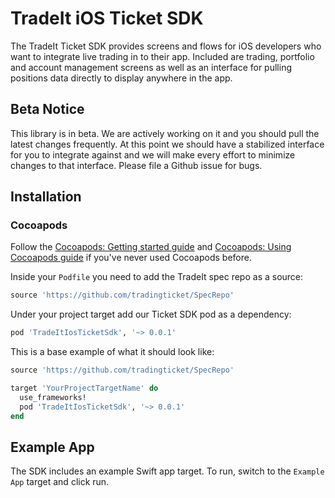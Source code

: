 # TradeIt iOS Ticket SDK 

The TradeIt Ticket SDK provides screens and flows for iOS developers who want to integrate live trading in to their app. Included are trading, portfolio and account management screens as well as an interface for pulling positions data directly to display anywhere in the app.

## Beta Notice

This library is in beta. We are actively working on it and you should pull the latest changes frequently. At this point we should have a stabilized interface for you to integrate against and we will make every effort to minimize changes to that interface. Please file a Github issue for bugs.

## Installation

### Cocoapods
Follow the [Cocoapods: Getting started guide](https://guides.cocoapods.org/using/getting-started.html) and [Cocoapods: Using Cocoapods guide](https://guides.cocoapods.org/using/using-cocoapods.html) if you've never used Cocoapods before.

Inside your `Podfile` you need to add the TradeIt spec repo as a source:

```ruby
source 'https://github.com/tradingticket/SpecRepo'
```

Under your project target add our Ticket SDK pod as a dependency:

```ruby
pod 'TradeItIosTicketSdk', '~> 0.0.1'
```

This is a base example of what it should look like:

```ruby
source 'https://github.com/tradingticket/SpecRepo'

target 'YourProjectTargetName' do
  use_frameworks!
  pod 'TradeItIosTicketSdk', '~> 0.0.1'
end
```

## Example App

The SDK includes an example Swift app target. To run, switch to the `Example App` target and click run.
